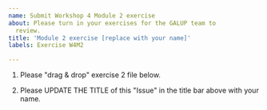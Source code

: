 ```yaml
---
name: Submit Workshop 4 Module 2 exercise
about: Please turn in your exercises for the GALUP team to
  review.
title: 'Module 2 exercise [replace with your name]'
labels: Exercise W4M2

---
```


1. Please "drag & drop" exercise 2 file below.

2. Please UPDATE THE TITLE of this "Issue" in the title bar above with your name.
